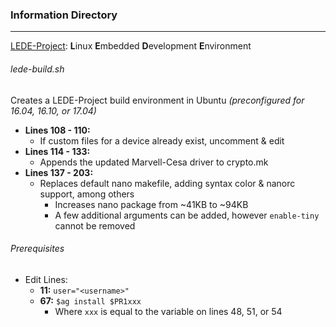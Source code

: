 ### Information Directory ###
---

[LEDE-Project](https://lede-project.org/): **L**inux **E**mbedded **D**evelopment **E**nvironment

###### lede-build.sh ######
Creates a LEDE-Project build environment in Ubuntu _(preconfigured for 16.04, 16.10, or 17.04)_
  - **Lines 108 - 110:**
    - If custom files for a device already exist, uncomment & edit
  - **Lines 114 - 133:**
    - Appends the updated Marvell-Cesa driver to crypto.mk
  - **Lines 137 - 203:**
    - Replaces default nano makefile, adding syntax color & nanorc support, among others
      - Increases nano package from ~41KB to ~94KB
      - A few additional arguments can be added, however `enable-tiny` cannot be removed

###### Prerequisites ######
  - Edit Lines:
    - **11:** `user="<username>"`
    - **67:** `$ag install $PR1xxx`
      - Where `xxx` is equal to the variable on lines 48, 51, or 54
